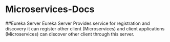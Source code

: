 # Microservices-Docs
##Eureka Server
Eureka Server Provides service for registration and discovery it can register other client (Microservices) and client applications (Microservices) can discover other client through this server.
